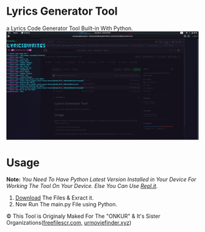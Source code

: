 # Lyrics Generator Tool
a Lyrics Code Generator Tool Built-in With Python.
<img src='https://github.com/aaarajuan/Lyrics-Generator-Tool/blob/main/Screenshot%20from%202022-03-06%2006-42-35.png'/>

# Usage
**Note:** _You Need To Have Python Latest Version Installed in Your Device For Working The Tool On Your Device. Else You Can Use <a href='https://replit.com/@aaarajuan' rel='nofollow' target='_blank'>Repl.it</a>._

1. <a href='https://github.com/aaarajuan/Lyrics-Generator-Tool/archive/refs/heads/main.zip' rel='nofollow' target='_blank'>Download</a> The Files & Exract it.
2. Now Run The main.py File using Python.

&copy; This Tool is Originaly Maked For The "ONKUR" & It's Sister Organizations(<a href='https://www.freefilescr.com' rel='dofollow' target='_blank'>freefilescr.com</a>, <a href='https://www.urmoviefinder.xyz' rel='dofollow' target='_blank'>urmoviefinder.xyz</a>)
